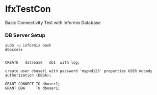 # IfxTestCon
Basic Connectivity Test with Informix Database


### DB Server Setup
```
sudo -u informix bash
dbaccess 


CREATE   database   db1  with log;

create user dbuser1 with password 'mypwd123' properties USER nobody authorization (DBSA);

GRANT CONNECT TO dbuser1;
GRANT DBA     TO dbuser1;
```


